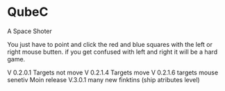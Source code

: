 # QubeC
A Space Shoter

You just have to point and click the red and blue squares with the left or right mouse butten.
if you get confused with left and right it will be a hard game.

V 0.2.0.1 Targets not move
V 0.2.1.4 Targets move 
V 0.2.1.6 targets mouse senetiv
Moin release V.3.0.1 many new finktins (ship atributes level)
